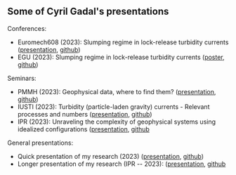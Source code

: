 ## Some of Cyril Gadal's presentations

Conferences:
- Euromech608 (2023): Slumping regime in lock-release turbidity currents ([presentation](https://cgadal-presentations.github.io/Talk_Euromech608_gravitycurrents/talk.html#/title-slide), [github](https://github.com/cgadal-presentations/Talk_Euromech608_gravitycurrents))
- EGU (2023): Slumping regime in lock-release turbidity currents ([poster](https://cgadal-presentations.github.io/poster_egu2023/poster.html?print-pdf=#/), [github](https://github.com/cgadal-presentations/poster_egu2023))

Seminars:
- PMMH (2023): Geophysical data, where to find them? ([presentation](https://cgadal-presentations.github.io/talk_data_PMMH//talk.html), [github](https://github.com/cgadal-presentations/talk_data_PMMH))
- IUSTI (2023): Turbidity (particle-laden gravity) currents - Relevant processes and numbers ([presentation](https://cgadal-presentations.github.io/Seminar_IUSTI_gravitycurrents/talk.html), [github](https://github.com/cgadal-presentations/Seminar_IUSTI_gravitycurrents))
- IPR (2023): Unraveling the complexity of geophysical systems using idealized configurations ([presentation](https://cgadal-presentations.github.io/SeminarRennes2023/), [github](https://github.com/cgadal-presentations/SeminarRennes2023)

General presentations:
- Quick presentation of my research (2023) ([presentation](https://cgadal-presentations.github.io/Research_presentation/talk.html#/title-slide), [github](https://github.com/cgadal-presentations/Research_presentation))
- Longer presentation of my research (IPR -- 2023): ([presentation](https://cgadal-presentations.github.io/SeminarRennes2023/), [github](https://github.com/cgadal-presentations/SeminarRennes2023)
